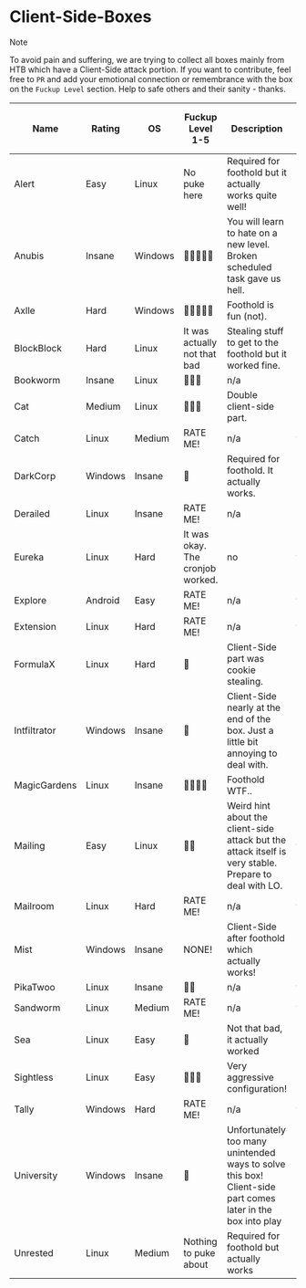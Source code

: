 # Client-Side-Boxes

> [!NOTE]
> To avoid pain and suffering, we are trying to collect all boxes mainly from HTB which have a Client-Side attack portion.
> If you want to contribute, feel free to `PR` and add your emotional connection or remembrance with the box on the `Fuckup Level` section.
> Help to safe others and their sanity - thanks.

| Name | Rating | OS | Fuckup Level 1-5 | Description | Listed as CS on HTB | Verified by a poor soul | URL |
| --- | --- | --- | --- | --- | --- | --- | --- |
| Alert | Easy | Linux | No puke here | Required for foothold but it actually works quite well! | no | yes | https://www.hackthebox.com/machines/alert |
| Anubis | Insane | Windows | 🤮🤮🤮🤮🤮 | You will learn to hate on a new level. Broken scheduled task gave us hell. | no | yes | https://www.hackthebox.com/machines/anubis |
| Axlle | Hard | Windows | 🤮🤮🤮🤮🤮 | Foothold is fun (not). | no | yes | https://www.hackthebox.com/machines/axlle |
| BlockBlock | Hard | Linux | It was actually not that bad | Stealing stuff to get to the foothold but it worked fine. | no | yes | https://www.hackthebox.com/machines/blockblock |
| Bookworm | Insane | Linux | 🤮🤮🤮 | n/a | no | yes | https://www.hackthebox.com/machines/bookworm |
| Cat | Medium | Linux | 🤮🤮🤮 | Double client-side part. | no | yes | https://www.hackthebox.com/machines/cat |
| Catch | Linux | Medium | RATE ME! | n/a | yes | no | https://www.hackthebox.com/machines/catch |
| DarkCorp | Windows | Insane | 🤮 |Required for foothold. It actually works. | no | yes | https://www.hackthebox.com/machines/darkcorp |
| Derailed | Linux | Insane | RATE ME! | n/a | no | yes | https://www.hackthebox.com/machines/derailed |
| Eureka | Linux | Hard | It was okay. The cronjob worked. | no | yes | https://www.hackthebox.com/machines/eureka |
| Explore | Android | Easy | RATE ME! | n/a | yes | no | https://www.hackthebox.com/machines/explore |
| Extension | Linux | Hard | RATE ME! | n/a | yes | no | https://www.hackthebox.com/machines/extension |
| FormulaX | Linux | Hard | 🤮 | Client-Side part was cookie stealing. | no | yes | https://www.hackthebox.com/machines/formulax |
| Intfiltrator | Windows | Insane | 🤮 | Client-Side nearly at the end of the box. Just a little bit annoying to deal with. | no | yes | https://www.hackthebox.com/machines/infiltrator |
| MagicGardens | Linux | Insane | 🤮🤮🤮🤮 | Foothold WTF.. | no | yes | https://www.hackthebox.com/machines/magicgardens |
| Mailing | Easy | Linux | 🤮🤮 | Weird hint about the client-side attack but the attack itself is very stable. Prepare to deal with LO. | yes | no | https://www.hackthebox.com/machines/mailing |
| Mailroom | Linux | Hard | RATE ME! | n/a | yes | no | https://www.hackthebox.com/machines/mailroom |
| Mist | Windows | Insane | NONE! | Client-Side after foothold which actually works! | no | yes | https://www.hackthebox.com/machines/mist |
| PikaTwoo | Linux | Insane | 🤮🤮 | n/a | yes | no | https://www.hackthebox.com/machines/pikatwoo |
| Sandworm | Linux | Medium | RATE ME! | n/a | yes | no | https://www.hackthebox.com/machines/sandworm |
| Sea | Linux | Easy | 🤮 | Not that bad, it actually worked | no | yes | https://www.hackthebox.com/machines/sea |
| Sightless | Linux | Easy | 🤮🤮🤮 | Very aggressive configuration! | no | yes | https://www.hackthebox.com/machines/sightless |
| Tally | Windows | Hard | RATE ME! | n/a | yes | no | https://www.hackthebox.com/machines/tally |
| University | Windows | Insane | 🤮 | Unfortunately too many unintended ways to solve this box! Client-side part comes later in the box into play | no | no |  https://www.hackthebox.com/machines/university |
| Unrested | Linux | Medium | Nothing to puke about | Required for foothold but actually works | no | no |  https://www.hackthebox.com/machines/unrested |
